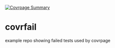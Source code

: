 
<!-- README.md is generated from README.Rmd. Please edit that file -->

[![Covrpage
Summary](https://img.shields.io/badge/covrpage-Last_Build_2018_11_15-red.svg)](http://tinyurl.com/yamedo7y)

# covrfail

example repo showing failed tests used by covrpage
